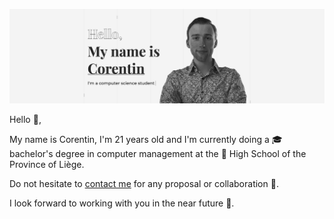 [![Corentin Chabeau](cover.png)](https://www.chabcor.com/)

Hello :wave:,

My name is Corentin, I'm 21 years old and I'm currently doing a :mortar_board: bachelor's degree in computer management at the :school: High School of the Province of Liège.

Do not hesitate to [contact me](https://www.chabcor.com/#contact) for any proposal or collaboration :jigsaw:.

I look forward to working with you in the near future :crystal_ball:.
